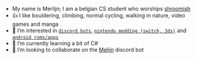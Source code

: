 
- My name is Merlijn; I am a belgian CS student who worships [shroomish](https://pokemon.fandom.com/wiki/Shroomish)
- 👍 I like bouldering, climbing, normal cycling, walking in nature, video games and manga
- 👀 I’m interested in [`discord bots`](https://discord.com/), [`nintendo modding (switch, 3ds)`](https://github.com/Atmosphere-NX/Atmosphere) and [`android roms/apps`](https://lineageos.org/)
- 🌱 I’m currently learning a bit of C#
- 💞️ I’m looking to collaborate on the [Melijn](https://melijn.com/) discord bot
